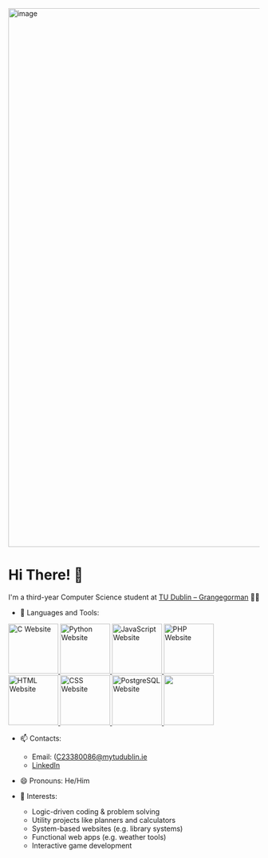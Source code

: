 <img width="1920" height="1080" alt="image" src="https://github.com/user-attachments/assets/4350b660-3ce4-4eae-80eb-18def8576848" />

# Hi There! 👋 

I'm a third-year Computer Science student at [TU Dublin – Grangegorman](https://www.tudublin.ie/explore/our-campuses/grangegorman/) 👨‍💻

- 🌱 Languages and Tools:
  
<a href="https://www.learn-c.org/">
    <img src="https://github.com/user-attachments/assets/2ccfc813-4aab-4605-9edb-1623ead50983" alt="C Website" width="100" />
  </a>
  
  <a href="https://www.python.org/">
    <img src="https://upload.wikimedia.org/wikipedia/commons/thumb/c/c3/Python-logo-notext.svg/1200px-Python-logo-notext.svg.png" alt="Python Website" width="100" />
  </a>

  <a href="https://developer.mozilla.org/en-US/docs/Web/JavaScript">
    <img src="https://upload.wikimedia.org/wikipedia/commons/6/6a/JavaScript-logo.png" alt="JavaScript Website" width="100" />
  </a>
  
  <a href="https://www.php.net/manual-lookup.php?pattern=https%3A%2F%2Fwww.java.com%2Fen%2F&lang=en&scope=404quickref">
    <img src="https://upload.wikimedia.org/wikipedia/commons/thumb/2/27/PHP-logo.svg/2560px-PHP-logo.svg.png" alt="PHP Website" width="100" />
  </a>
  
  <a href="https://www.w3schools.com/html/">
    <img src="https://upload.wikimedia.org/wikipedia/commons/thumb/6/61/HTML5_logo_and_wordmark.svg/1024px-HTML5_logo_and_wordmark.svg.png" alt="HTML Website" width="100" />
  </a>
  
  <a href="https://www.w3schools.com/css/">
    <img src="https://upload.wikimedia.org/wikipedia/commons/d/d5/CSS3_logo_and_wordmark.svg" alt="CSS Website" width="100" height="100" />
  </a>
  
  <a href="https://www.postgresql.org/">
    <img src="https://upload.wikimedia.org/wikipedia/commons/thumb/2/29/Postgresql_elephant.svg/1200px-Postgresql_elephant.svg.png" alt="PostgreSQL Website" width="100" />
  </a>

  <a href="https://www.mysql.com/">
    <img src="https://camo.githubusercontent.com/c2453c4efd99d042dbae8deb76e2937554f1f5fe3ec73c5db6013af715ee2628/68747470733a2f2f63646e2e6a7364656c6976722e6e65742f67682f64657669636f6e732f64657669636f6e406c61746573742f69636f6e732f6d7973716c2f6d7973716c2d6f726967696e616c2e737667" width="100" />
  </a>
  
- 📫 Contacts:
  - Email: (C23380086@mytudublin.ie
  - [LinkedIn](https://www.linkedin.com/in/john-patacsil-5a66602b4/)
    
- 😄 Pronouns: He/Him

- 🎯 Interests:
  - Logic-driven coding & problem solving
  - Utility projects like planners and calculators
  - System-based websites (e.g. library systems)
  - Functional web apps (e.g. weather tools)
  - Interactive game development
